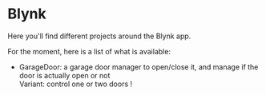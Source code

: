 # Blynk
Here you'll find different projects around the Blynk app.

For the moment, here is a list of what is available:
- GarageDoor: a garage door manager to open/close it, and manage if the door is actually open or not <br />
    Variant: control one or two doors !
